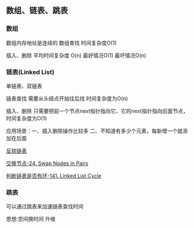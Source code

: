 ## 数组、链表、跳表

### 数组
数组内存地址是连续的
数组查找  时间复杂度O(1)

插入、删除  平均时间复杂度 O(n) 最好情况O(1) 最坏情况O(n)


### 链表(Linked List)
单链表、双链表

链表查找  需要从头结点开始往后找 时间复杂度为O(n)

插入、删除  只需要把前一个节点next指针指向它、它的next指针指向后面节点，时间复杂度为O(1)


应用场景：一、插入删除操作比较多  二、不知道有多少个元素，每新增一个就添加在后面

[反转链表](https://leetcode-cn.com/problems/reverse-linked-list/)


[交换节点-24. Swap Nodes in Pairs](https://leetcode-cn.com/problems/swap-nodes-in-pairs/submissions/)

[判断链表是否有环-141. Linked List Cycle](https://leetcode-cn.com/problems/linked-list-cycle/submissions/)


### 跳表
可以通过跳表来加速链表查找时间

思想:空间换时间 升维

